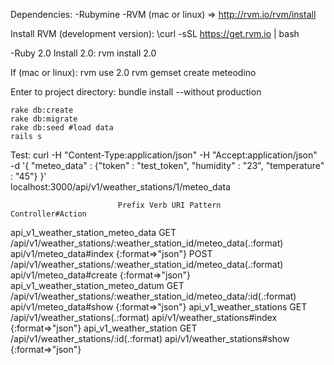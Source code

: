 Dependencies:
-Rubymine
-RVM (mac or linux) => http://rvm.io/rvm/install

Install RVM (development version):
	\curl -sSL https://get.rvm.io | bash

-Ruby 2.0
Install 2.0:
	rvm install 2.0


If (mac or linux):
	rvm use 2.0
	rvm gemset create meteodino


Enter to project directory:
	bundle install --without production

	rake db:create
	rake db:migrate
	rake db:seed #load data
	rails s


Test:
	curl -H "Content-Type:application/json" -H "Accept:application/json" \
        -d '{ "meteo_data" : {"token" : "test_token", "humidity" : "23", "temperature" : "45"} }' \
        localhost:3000/api/v1/weather_stations/1/meteo_data


                            Prefix Verb URI Pattern                                                           Controller#Action
 api_v1_weather_station_meteo_data GET  /api/v1/weather_stations/:weather_station_id/meteo_data(.:format)     api/v1/meteo_data#index {:format=>"json"}
                                   POST /api/v1/weather_stations/:weather_station_id/meteo_data(.:format)     api/v1/meteo_data#create {:format=>"json"}
api_v1_weather_station_meteo_datum GET  /api/v1/weather_stations/:weather_station_id/meteo_data/:id(.:format) api/v1/meteo_data#show {:format=>"json"}
           api_v1_weather_stations GET  /api/v1/weather_stations(.:format)                                    api/v1/weather_stations#index {:format=>"json"}
            api_v1_weather_station GET  /api/v1/weather_stations/:id(.:format)                                api/v1/weather_stations#show {:format=>"json"}
